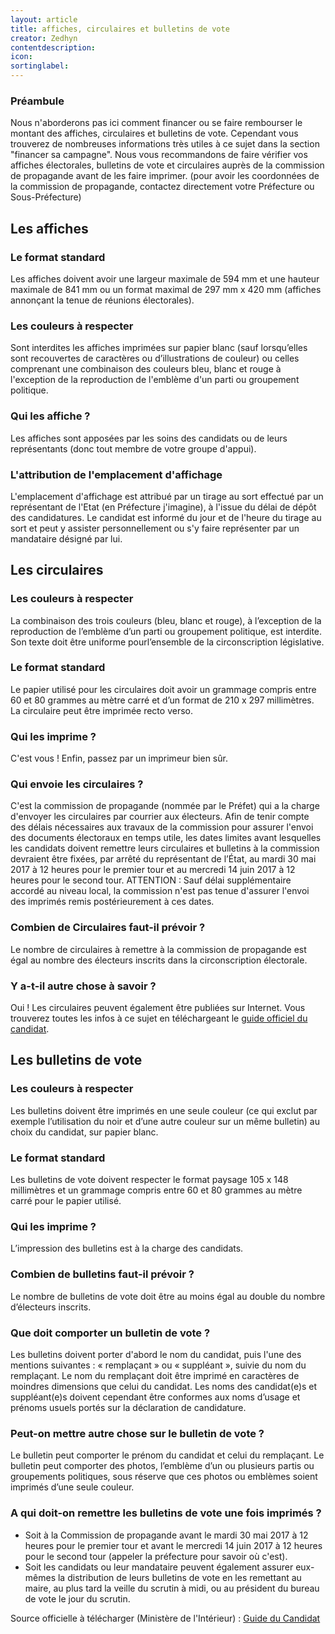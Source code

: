 ```yaml
---
layout: article
title: affiches, circulaires et bulletins de vote
creator: Zedhyn
contentdescription: 
icon: 
sortinglabel: 
---
```


### Préambule
Nous n'aborderons pas ici comment financer ou se faire rembourser le montant des affiches, circulaires et bulletins de vote. Cependant vous trouverez de nombreuses informations très utiles à ce sujet dans la section "financer sa campagne".
Nous vous recommandons de faire vérifier vos affiches électorales, bulletins de vote et circulaires auprès de la commission de propagande avant de les faire imprimer. (pour avoir les coordonnées de la commission de propagande, contactez directement votre Préfecture ou Sous-Préfecture)

## Les affiches
### Le format standard
Les affiches doivent avoir une largeur maximale de 594 mm et une hauteur maximale de 841 mm ou un format maximal de 297 mm x 420 mm (affiches annonçant la tenue de réunions électorales). 

### Les couleurs à respecter
Sont interdites les affiches imprimées sur papier blanc (sauf lorsqu’elles sont recouvertes de caractères ou d’illustrations de couleur) ou celles comprenant une combinaison des couleurs bleu, blanc et rouge à l'exception de la reproduction de l'emblème d'un parti ou groupement politique.

### Qui les affiche ?
Les affiches sont apposées par les soins des candidats ou de leurs représentants (donc tout membre de votre groupe d'appui).

### L'attribution de l'emplacement d'affichage
L'emplacement d'affichage est attribué par un tirage au sort effectué par un représentant de l'Etat (en Préfecture j'imagine), à l'issue du délai de dépôt des candidatures.
Le candidat est informé du jour et de l'heure du tirage au sort et peut y assister personnellement ou s'y faire représenter par un mandataire désigné par lui.


## Les circulaires
### Les couleurs à respecter 
La combinaison des trois couleurs (bleu, blanc et rouge), à l’exception de la reproduction de l’emblème d’un parti ou groupement politique, est interdite. Son texte doit être uniforme pourl’ensemble de la circonscription législative.

### Le format standard
Le papier utilisé pour les circulaires doit avoir un grammage compris entre 60 et 80 grammes au mètre carré et d’un format de 210 x 297 millimètres. La circulaire peut être imprimée recto verso.

### Qui les imprime ?
C'est vous ! Enfin, passez par un imprimeur bien sûr.

### Qui envoie les circulaires ?
C'est la commission de propagande (nommée par le Préfet) qui a la charge d'envoyer les circulaires par courrier aux électeurs.
Afin de tenir compte des délais nécessaires aux travaux de la commission pour assurer l'envoi des documents électoraux en temps utile, les dates limites avant lesquelles les candidats doivent remettre leurs circulaires et bulletins à la commission devraient être fixées, par arrêté du
représentant de l’État, au mardi 30 mai 2017 à 12 heures pour le premier tour et au mercredi 14
juin 2017 à 12 heures pour le second tour. ATTENTION : Sauf délai supplémentaire accordé au niveau local, la commission n'est pas tenue d'assurer l'envoi des imprimés remis postérieurement à ces dates.

### Combien de Circulaires faut-il prévoir ?
Le nombre de circulaires à remettre à la commission de propagande est égal au nombre des électeurs inscrits dans la circonscription électorale. 

### Y a-t-il autre chose à savoir ?
Oui ! Les circulaires peuvent également être publiées sur Internet. Vous trouverez toutes les infos à ce sujet en téléchargeant le [guide officiel du candidat](http://www.interieur.gouv.fr/content/download/102271/806359/file/M%C3%A9mento%20du%20candidat%20aux%20%C3%A9lections%20l%C3%A9gislatives%202017%20V4.pdf).


## Les bulletins de vote
### Les couleurs à respecter
Les bulletins doivent être imprimés en une seule couleur (ce qui exclut par exemple l’utilisation du noir et d’une autre couleur sur un même bulletin) au choix du candidat, sur papier blanc.

### Le format standard
Les bulletins de vote doivent respecter le format paysage 105 x 148 millimètres et un grammage compris entre 60 et 80 grammes au mètre carré pour le papier utilisé.

### Qui les imprime ?
L’impression des bulletins est à la charge des candidats. 

### Combien de bulletins faut-il prévoir ?
Le nombre de bulletins de vote doit être au moins égal au double du nombre d’électeurs inscrits.

### Que doit comporter un bulletin de vote ?
Les bulletins doivent porter d'abord le nom du candidat, puis l'une des mentions suivantes : « remplaçant » ou « suppléant », suivie du nom du remplaçant. 
Le nom du remplaçant doit être imprimé en caractères de moindres dimensions que celui du candidat.
Les noms des candidat(e)s et suppléant(e)s doivent cependant être conformes aux noms d’usage et prénoms usuels portés sur la déclaration de candidature.

### Peut-on mettre autre chose sur le bulletin de vote ?
Le bulletin peut comporter le prénom du candidat et celui du remplaçant.
Le bulletin peut comporter des photos, l’emblème d’un ou plusieurs partis ou groupements politiques, sous réserve que ces photos ou emblèmes soient imprimés d’une seule couleur.

### A qui doit-on remettre les bulletins de vote une fois imprimés ?
- Soit à la Commission de propagande avant le mardi 30 mai 2017 à 12 heures pour le premier tour et avant le mercredi 14 juin 2017 à 12 heures pour le second tour (appeler la préfecture pour savoir où c'est).
- Soit les candidats ou leur mandataire peuvent également assurer eux-mêmes la distribution de leurs bulletins de vote en les remettant au maire, au plus tard la veille du scrutin à midi, ou au
président du bureau de vote le jour du scrutin.

Source officielle à télécharger (Ministère de l'Intérieur) : [Guide du Candidat](http://www.interieur.gouv.fr/content/download/102271/806359/file/M%C3%A9mento%20du%20candidat%20aux%20%C3%A9lections%20l%C3%A9gislatives%202017%20V4.pdf)
